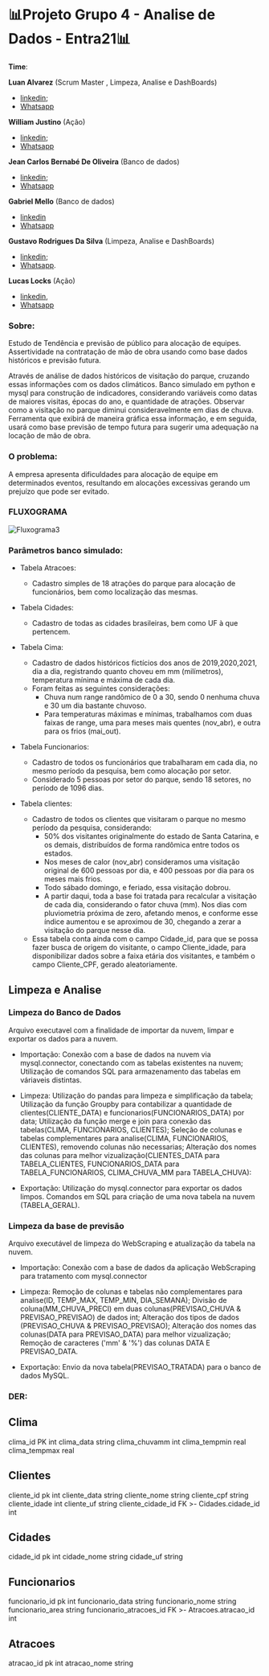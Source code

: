 # 📊Projeto Grupo 4 - Analise de Dados - Entra21📊
**Time**: 

**Luan Alvarez** (Scrum Master , Limpeza, Analise e DashBoards) 
- [linkedin](https://www.linkedin.com/in/luan-alvarez-1499a7224/); 
- [Whatsapp](https://wa.me/+55013991378334)

**William Justino** (Ação)
- [linkedin](https://www.linkedin.com/in/william-justino-analista-de-dados/);
- [Whatsapp](https://wa.me/+55048998066865)

**Jean Carlos Bernabé De Oliveira** (Banco de dados)
- [linkedin](https://www.linkedin.com/search/results/all/?heroEntityKey=urn%3Ali%3Afsd_profile%3AACoAAAo8S9UB11_f9sQcqx5RD90PLCQdV23EGgA&keywords=jean%20carlos%20bernab%C3%A9%20de%20oliveira&origin=RICH_QUERY_TYPEAHEAD_HISTORY&position=0&searchId=cfaf2dad-fc0e-4d27-8fb7-51a49c7d52e7&sid=iHb);
- [Whatsapp](https://wa.me/+43991898626)


**Gabriel Mello** (Banco de dados)
-  [linkedin](https://www.linkedin.com/in/gabriel-mello-analise-de-dados-python-sql/)
-  [Whatsapp](https://wa.me/+55048996736618)

**Gustavo Rodrigues Da Silva** (Limpeza, Analise e DashBoards)
- [linkedin](https://www.linkedin.com/in/guhtcha/);
- [Whatsapp](https://wa.me/+55053984742009).

**Lucas Locks** (Ação) 
-  [linkedin](https://www.linkedin.com/in/lucas-locks-analista-de-dados/), 
-  [Whatsapp](https://wa.me/+55049999367658)

### **Sobre:**

Estudo de Tendência e previsão de público para alocação de equipes.
Assertividade na contratação de mão de obra usando como base dados históricos e previsão futura.

Através de análise de dados históricos de visitação do parque, cruzando essas informações com os dados climáticos. Banco simulado em python e mysql para construção de indicadores, considerando variáveis como datas de maiores visitas, épocas do ano, e quantidade de atrações. Observar como a visitação no parque diminui consideravelmente em dias de chuva.
Ferramenta que exibirá de maneira gráfica essa informação, e em seguida, usará como base previsão de tempo futura para sugerir uma adequação na locação de mão de obra.

### **O problema:**

A empresa apresenta dificuldades para alocação de equipe em determinados eventos, resultando em alocações excessivas gerando um prejuízo que pode ser evitado.

### **FLUXOGRAMA**
![Fluxograma3](https://user-images.githubusercontent.com/104404936/188039563-a2a3f779-b98d-4e51-80e5-3b750dae27ba.jpg)


### **Parâmetros banco simulado:**


- Tabela Atracoes:

  - Cadastro simples de 18 atrações do parque para alocação de funcionários, bem como localização das mesmas.


- Tabela Cidades: 

  - Cadastro de todas as cidades brasileiras, bem como UF à que pertencem.


- Tabela Cima: 

  - Cadastro de dados históricos fictícios dos anos de 2019,2020,2021, dia a dia, registrando quanto choveu em mm (milímetros), temperatura mínima e máxima de cada dia.
  - Foram feitas as seguintes considerações:
    - Chuva num range randômico de 0 a 30, sendo 0 nenhuma chuva e 30 um dia bastante chuvoso.
    - Para temperaturas máximas e mínimas, trabalhamos com duas faixas de range, uma para meses mais quentes (nov_abr), e outra para os frios (mai_out).


- Tabela Funcionarios:

  -  Cadastro de todos os funcionários que trabalharam em cada dia, no mesmo período da pesquisa, bem como alocação por setor.
  -  Considerado 5 pessoas por setor do parque, sendo 18 setores, no período de 1096 dias.

- Tabela clientes:

  - Cadastro de todos os clientes que visitaram o parque no mesmo período da pesquisa, considerando:
    -  50% dos visitantes originalmente do estado de Santa Catarina, e os demais, distribuídos de forma randômica entre todos os estados.
    -  Nos meses de calor (nov_abr) consideramos uma visitação original de 600 pessoas por dia, e 400 pessoas por dia para os meses mais frios. 
    -  Todo sábado domingo, e feriado, essa visitação dobrou.
    -  A partir daqui, toda a base foi tratada para recalcular a visitação de cada dia, considerando o fator chuva (mm). Nos dias com pluviometria próxima de zero, afetando menos, e conforme esse índice aumentou e se aproximou de 30, chegando a zerar a visitação do parque nesse dia.
  - Essa tabela conta ainda com o campo Cidade_id, para que se possa fazer busca de origem do visitante, o campo Cliente_idade, para disponibilizar dados sobre a faixa etária dos visitantes, e também o campo Cliente_CPF, gerado aleatoriamente.


## Limpeza e Analise
### Limpeza do Banco de Dados

Arquivo executavel com a finalidade de importar da nuvem, limpar e exportar os dados para a nuvem.

* Importação: Conexão com a base de dados na nuvem via mysql.connector, conectando com as tabelas existentes na nuvem;
              Utilização de comandos SQL para armazenamento das tabelas em váriaveis distintas.              

* Limpeza:  Utilização do pandas para limpeza e simplificação da tabela;
            Utilização da função Groupby para contabilizar a quantidade de clientes(CLIENTE_DATA) e funcionarios(FUNCIONARIOS_DATA) por data;
            Utilização da função merge e join para conexão das tabelas(CLIMA, FUNCIONARIOS, CLIENTES);
            Seleção de colunas e tabelas complementares para analise(CLIMA, FUNCIONARIOS, CLIENTES), removendo colunas não necessarias;
            Alteração dos nomes das colunas para melhor vizualização(CLIENTES_DATA para TABELA_CLIENTES, FUNCIONARIOS_DATA para TABELA_FUNCIONARIOS, CLIMA_CHUVA_MM para TABELA_CHUVA):

* Exportação: Utilização do mysql.connector para exportar os dados limpos.
              Comandos em SQL para criação de uma nova tabela na nuvem (TABELA_GERAL).  



### Limpeza da base de previsão

Arquivo executável de limpeza do WebScraping e atualização da tabela na nuvem.

* Importação:  Conexão com a base de dados da aplicação WebScraping para tratamento com mysql.connector

* Limpeza:  Remoção de colunas e tabelas não complementares para analise(ID, TEMP_MAX, TEMP_MIN, DIA_SEMANA);
            Divisão de coluna(MM_CHUVA_PRECI) em duas colunas(PREVISAO_CHUVA & PREVISAO_PREVISAO) de dados int;
            Alteração dos tipos de dados (PREVISAO_CHUVA & PREVISAO_PREVISAO);
            Alteração dos nomes das colunas(DATA para PREVISAO_DATA) para melhor vizualização;
            Remoção de caracteres ('mm' & '%') das colunas DATA E PREVISAO_DATA.
* Exportação: 
            Envio da nova tabela(PREVISAO_TRATADA) para o banco de dados MySQL.








### **DER:** 


Clima
-
clima_id PK int
clima_data string
clima_chuvamm int
clima_tempmin real
clima_tempmax real

Clientes
-
cliente_id pk int
cliente_data string
cliente_nome string
cliente_cpf string
cliente_idade int
cliente_uf string
cliente_cidade_id FK >- Cidades.cidade_id int

Cidades
-
cidade_id pk int
cidade_nome string
cidade_uf string


Funcionarios
-
funcionario_id pk int
funcionario_data string
funcionario_nome string
funcionario_area string
funcionario_atracoes_id FK >- Atracoes.atracao_id int

Atracoes
-
atracao_id pk int
atracao_nome string










